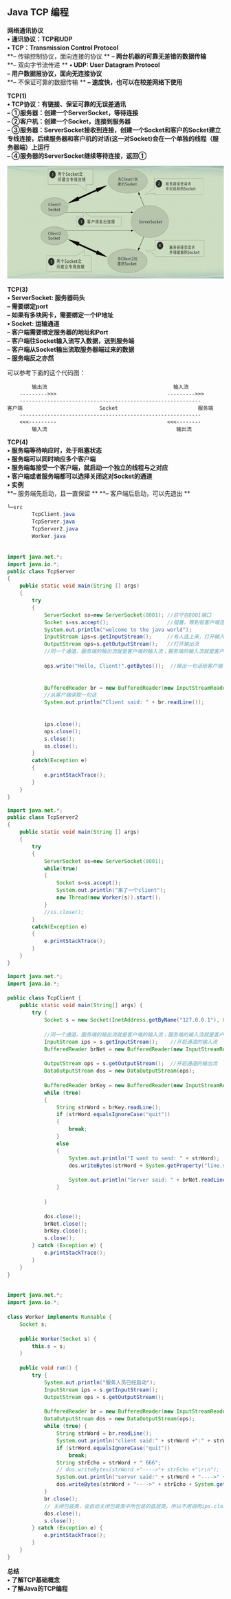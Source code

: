 

## Java TCP 编程

**网络通讯协议**  
**• 通讯协议：TCP和UDP**  
**• TCP：Transmission Control Protocol**   
**– 传输控制协议，面向连接的协议 ** 
**– 两台机器的可靠无差错的数据传输**  
**– 双向字节流传递 ** 
**• UDP: User Datagram Protocol**   
**– 用户数据报协议，面向无连接协议**  
**– 不保证可靠的数据传输 ** 
**– 速度快，也可以在较差网络下使用**  



**TCP(1)**  
**• TCP协议：有链接、保证可靠的无误差通讯**  
**– ①服务器：创建一个ServerSocket，等待连接**  
**– ②客户机：创建一个Socket，连接到服务器**  
**– ③服务器：ServerSocket接收到连接，创建一个Socket和客户的Socket建立专线连接，后续服务器和客户机的对话(这一对Socket)会在一个单独的线程（服务器端）上运行**  
**– ④服务器的ServerSocket继续等待连接，返回①**  

<img src="./ServerSockt-Client.png" alt="ServerSockt-Client" style="zoom:67%;" />

**TCP(3)**  
**• ServerSocket: 服务器码头**  
**– 需要绑定port**  
**– 如果有多块网卡，需要绑定一个IP地址**  
**• Socket: 运输通道**  
**– 客户端需要绑定服务器的地址和Port**  
**– 客户端往Socket输入流写入数据，送到服务端**  
**– 客户端从Socket输出流取服务器端过来的数据**  
**– 服务端反之亦然**  

可以参考下面的这个代码图：

```
 		输出流											输入流		
	--------->>>									--------->>>			
	-----------------------------------------------------------
客户端							Socket							服务端
	-----------------------------------------------------------
	<<<---------									<<<--------
		输入流											 输出流

```



**TCP(4)**  
**• 服务端等待响应时，处于阻塞状态**  
**• 服务端可以同时响应多个客户端**  
**• 服务端每接受一个客户端，就启动一个独立的线程与之对应**  
**• 客户端或者服务端都可以选择关闭这对Socket的通道**  
**• 实例**  
**– 服务端先启动，且一直保留 ** 
**– 客户端后启动，可以先退出 ** 

```java
└─src
        TcpClient.java
        TcpServer.java
        TcpServer2.java
        Worker.java
```

```java

import java.net.*;
import java.io.*;
public class TcpServer
{
	public static void main(String [] args) 
	{
		try
		{
			ServerSocket ss=new ServerSocket(8001); //驻守在8001端口
			Socket s=ss.accept();                   //阻塞，等到有客户端连接上来
			System.out.println("welcome to the java world");
			InputStream ips=s.getInputStream();     //有人连上来，打开输入流
			OutputStream ops=s.getOutputStream();   //打开输出流
			//同一个通道，服务端的输出流就是客户端的输入流；服务端的输入流就是客户端的输出流
			
			ops.write("Hello, Client!".getBytes());  //输出一句话给客户端
			
			
			BufferedReader br = new BufferedReader(new InputStreamReader(ips));
			//从客户端读取一句话			
			System.out.println("Client said: " + br.readLine());
			
			
			ips.close();          
			ops.close();
			s.close();
			ss.close();
		}
		catch(Exception e)
		{
			e.printStackTrace();
		}
	}
}
```



```java
import java.net.*;
public class TcpServer2
{
	public static void main(String [] args)
	{
		try
		{
			ServerSocket ss=new ServerSocket(8001);
			while(true)
			{
				Socket s=ss.accept();
				System.out.println("来了一个client");
				new Thread(new Worker(s)).start();
			}
			//ss.close();
		}
		catch(Exception e)
		{
			e.printStackTrace();
		}
	}
}
```

```java
import java.net.*;
import java.io.*;

public class TcpClient {
	public static void main(String[] args) {
		try {
			Socket s = new Socket(InetAddress.getByName("127.0.0.1"), 8001); //需要服务端先开启
			
			//同一个通道，服务端的输出流就是客户端的输入流；服务端的输入流就是客户端的输出流
			InputStream ips = s.getInputStream();    //开启通道的输入流
			BufferedReader brNet = new BufferedReader(new InputStreamReader(ips));
			
			OutputStream ops = s.getOutputStream();  //开启通道的输出流
			DataOutputStream dos = new DataOutputStream(ops);			

			BufferedReader brKey = new BufferedReader(new InputStreamReader(System.in));
			while (true) 
			{
				String strWord = brKey.readLine();
				if (strWord.equalsIgnoreCase("quit"))
				{
					break;
				}
				else
				{
					System.out.println("I want to send: " + strWord);
					dos.writeBytes(strWord + System.getProperty("line.separator"));
					
					System.out.println("Server said: " + brNet.readLine());
				}
				
			}
			
			dos.close();
			brNet.close();
			brKey.close();
			s.close();
		} catch (Exception e) {
			e.printStackTrace();
		}
	}
}

```

```java

import java.net.*;
import java.io.*;

class Worker implements Runnable {
	Socket s;

	public Worker(Socket s) {
		this.s = s;
	}

	public void run() {
		try {
			System.out.println("服务人员已经启动");
			InputStream ips = s.getInputStream();
			OutputStream ops = s.getOutputStream();

			BufferedReader br = new BufferedReader(new InputStreamReader(ips));
			DataOutputStream dos = new DataOutputStream(ops);
			while (true) {
				String strWord = br.readLine();
				System.out.println("client said:" + strWord +":" + strWord.length());
				if (strWord.equalsIgnoreCase("quit"))
					break;
				String strEcho = strWord + " 666";
				// dos.writeBytes(strWord +"---->"+ strEcho +"\r\n");
				System.out.println("server said:" + strWord + "---->" + strEcho);
				dos.writeBytes(strWord + "---->" + strEcho + System.getProperty("line.separator"));
			}
			br.close();
			// 关闭包装类，会自动关闭包装类中所包装的底层类。所以不用调用ips.close()
			dos.close();
			s.close();
		} catch (Exception e) {
			e.printStackTrace();
		}
	}
}
```

**总结**  
**• 了解TCP基础概念**  
**• 了解Java的TCP编程**  